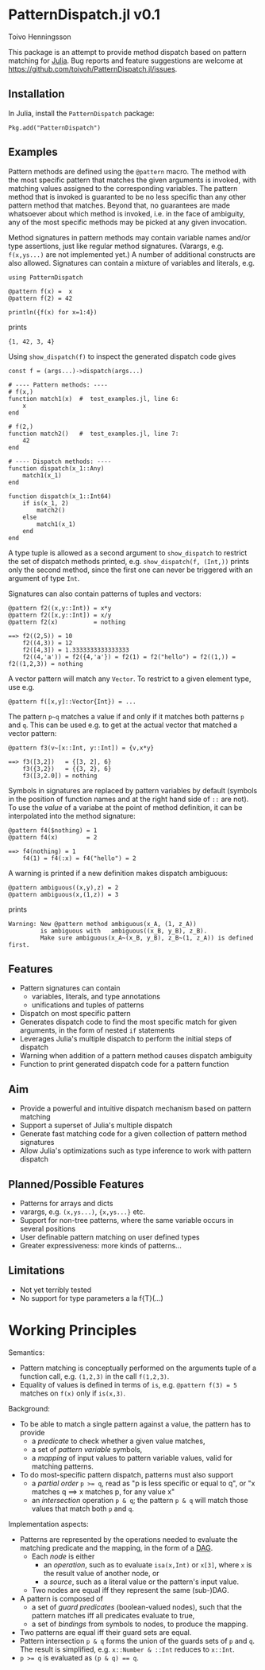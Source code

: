 PatternDispatch.jl v0.1
=======================
Toivo Henningsson

This package is an attempt to provide method dispatch based on pattern matching for [Julia](julialang.org).
Bug reports and feature suggestions are welcome at
https://github.com/toivoh/PatternDispatch.jl/issues.

Installation
------------
In Julia, install the `PatternDispatch` package:

    Pkg.add("PatternDispatch")

Examples
--------
Pattern methods are defined using the `@pattern` macro. The method with the most specific pattern that matches the given arguments is invoked, 
with matching values assigned to the corresponding variables.
The pattern method that is invoked is guaranted to be no less specific than
any other pattern method that matches. 
Beyond that, no guarantees are made whatsoever about which method is invoked,
i.e. in the face of ambiguity, any of the most specific methods may be picked
at any given invocation.

Method signatures in pattern methods may contain variable names and/or
type assertions, just like regular method signatures.
(Varargs, e.g. `f(x,ys...)` are not implemented yet.)
A number of additional constructs are also allowed.
Signatures can contain a mixture of variables and literals, e.g.

    using PatternDispatch

    @pattern f(x) =  x
    @pattern f(2) = 42

    println({f(x) for x=1:4})

prints

    {1, 42, 3, 4}

Using `show_dispatch(f)` to inspect the generated dispatch code gives

    const f = (args...)->dispatch(args...)

    # ---- Pattern methods: ----
    # f(x,)
    function match1(x)	#  test_examples.jl, line 6:
        x
    end

    # f(2,)
    function match2()	#  test_examples.jl, line 7:
        42
    end

    # ---- Dispatch methods: ----
    function dispatch(x_1::Any)
        match1(x_1)
    end

    function dispatch(x_1::Int64)
        if is(x_1, 2)
            match2()
        else
            match1(x_1)
        end
    end

A type tuple is allowed as a second argument to `show_dispatch` to restrict
the set of dispatch methods printed,
e.g. `show_dispatch(f, (Int,))` prints only the second method, since the first 
one can never be triggered with an argument of type `Int`.

Signatures can also contain patterns of tuples and vectors:

    @pattern f2((x,y::Int)) = x*y
    @pattern f2([x,y::Int]) = x/y
    @pattern f2(x)          = nothing

    ==> f2((2,5)) = 10
        f2((4,3)) = 12
        f2([4,3]) = 1.3333333333333333
        f2((4,'a')) = f2({4,'a'}) = f2(1) = f2("hello") = f2((1,)) = f2((1,2,3)) = nothing

A vector pattern will match any `Vector`. To restrict to a given
element type, use e.g.

    @pattern f([x,y]::Vector{Int}) = ...

The pattern `p~q` matches a value if and only if 
it matches both patterns `p` and `q`.
This can be used e.g. to get at the actual vector that matched a vector pattern:

    @pattern f3(v~[x::Int, y::Int]) = {v,x*y}

    ==> f3([3,2])   = {[3, 2], 6}
        f3({3,2})   = {{3, 2}, 6}
        f3([3,2.0]) = nothing

Symbols in signatures are replaced by pattern variables by default
(symbols in the position of function names and at the right hand side of `::`
are not). To use the _value_ of a variabe at the point of method definition,
it can be interpolated into the method signature:

    @pattern f4($nothing) = 1
    @pattern f4(x)        = 2

    ==> f4(nothing) = 1
        f4(1) = f4(:x) = f4("hello") = 2

A warning is printed if a new definition makes dispatch ambiguous:

    @pattern ambiguous((x,y),z) = 2
    @pattern ambiguous(x,(1,z)) = 3

prints

    Warning: New @pattern method ambiguous(x_A, (1, z_A))
             is ambiguous with   ambiguous((x_B, y_B), z_B).
             Make sure ambiguous(x_A~(x_B, y_B), z_B~(1, z_A)) is defined first.

Features
--------
 * Pattern signatures can contain
   * variables, literals, and type annotations
   * unifications and tuples of patterns
 * Dispatch on most specific pattern
 * Generates dispatch code to find the most specific match for given arguments,
   in the form of nested `if` statements 
 * Leverages Julia's multiple dispatch to perform the initial steps of
   dispatch
 * Warning when addition of a pattern method causes dispatch ambiguity
 * Function to print generated dispatch code for a pattern function

Aim
---
 * Provide a powerful and intuitive dispatch mechanism based on pattern 
   matching
 * Support a superset of Julia's multiple dispatch
 * Generate fast matching code for a given collection of pattern method 
   signatures
 * Allow Julia's optimizations such as type inference to work with pattern
   dispatch

Planned/Possible Features
-------------------------
 * Patterns for arrays and dicts
 * varargs, e.g. `(x,ys...)`, `{x,ys...}` etc.
 * Support for non-tree patterns, where the same variable occurs in several positions
 * User definable pattern matching on user defined types
 * Greater expressiveness: more kinds of patterns...

Limitations
-----------
 * Not yet terribly tested
 * No support for type parameters a la f{T}(...)

Working Principles
==================
Semantics:
 * Pattern matching is conceptually performed on the arguments
   tuple of a function call, e.g. `(1,2,3)` in the call `f(1,2,3)`.
 * Equality of values is defined in terms of `is`,
   e.g. `@pattern f(3) = 5` matches on `f(x)` only if `is(x,3)`.

Background:
 * To be able to match a single pattern against a value, 
   the pattern has to provide
   * a _predicate_ to check whether a given value matches,
   * a set of _pattern variable_ symbols,
   * a _mapping_ of input values to pattern variable values, valid for matching patterns.
 * To do most-specific pattern dispatch, patterns must also support
   * a _partial order_ `p >= q`, 
     read as "p is less specific or equal to q", or
     "x matches q ==> x matches p, for any value x"
   * an _intersection_ operation `p & q`; 
     the pattern `p & q` will match those values that match both `p` and `q`.

Implementation aspects:
 * Patterns are represented by
   the operations needed to evaluate the matching predicate
   and the mapping, in the form of a 
   [DAG](http://en.wikipedia.org/wiki/Directed_acyclic_graph).
   * Each _node_ is either
     * an _operation_, such as to evaluate `isa(x,Int)` or `x[3]`,
       where `x` is the result value of another node, or
     * a _source_, such as a literal value or the pattern's input value.
   * Two nodes are equal iff they represent the same (sub-)DAG.
 * A pattern is composed of
   * a set of _guard predicates_ (boolean-valued nodes),
     such that the pattern matches iff all predicates evaluate to true,
   * a set of _bindings_ from symbols to nodes, to produce the mapping.
 * Two patterns are equal iff their guard sets are equal.
 * Pattern intersection `p & q` forms the union of the guards sets
   of `p` and `q`. The result is simplified, e.g.
   `x::Number & ::Int` reduces to `x::Int`.
 * `p >= q` is evaluated as `(p & q) == q`.
